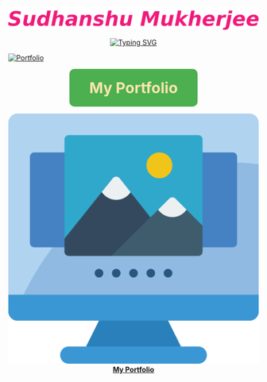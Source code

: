 <p align="center">
  <a href="https://github.com/sudhanshumukherjeexx">
    <img src="https://github.com/sudhanshumukherjeexx/sudhanshumukherjeexx/blob/main/name.png" alt="Sudhanshu Mukherjee" /></a>
</p>

<p align="center">
  <!-- Typing SVG by DenverCoder1 - https://github.com/DenverCoder1/readme-typing-svg -->
  <a href="https://git.io/typing-svg"><img src="https://readme-typing-svg.demolab.com?font=Fira+Code&weight=500&size=16&duration=2000&pause=500&color=982176&width=435&lines=Your+friendly+neighborhood+Data+Scientist;2%2B+years+of+Industry+Experience;4%2B+years+of+Coding+Experience;Python%2C+SQL%2C+Machine+Learning%2C+Data+Viz;Statistical+Analysis%2C+Computer+Vision;Natural+Language+Processing%2C+PowerBI;Snowflake%2C+AWS%2C+Pandas%2C+Polars%2C+Git" alt="Typing SVG" /></a>
</p>

[![Portfolio](https://your-icon-image-url.com/icon.png)](https://hustledata.substack.com/)


<p align="center">
  <a href="https://www.datascienceportfol.io/sudhanshumukherjee" target="_blank" rel="noopener noreferrer" style="display: inline-block;background-color: #4CAF50;color:#FFE5AD;font-weight: bold;text-decoration: none;padding: 20px 40px;border-radius: 10px;transition: background-color 0.3s ease;font-size:30px">
    My Portfolio
  </a>
</p>

<p align="center">
  <a href="https://www.datascienceportfol.io/sudhanshumukherjee">
    <img src="https://github.com/sudhanshumukherjeexx/sudhanshumukherjeexx/blob/main/portfolio.png" alt="Portfolio">
    <br>
    <strong>My Portfolio</strong>
  </a>
</p>

